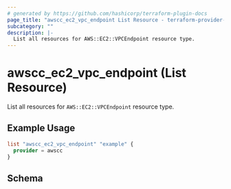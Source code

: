 ```yaml
---
# generated by https://github.com/hashicorp/terraform-plugin-docs
page_title: "awscc_ec2_vpc_endpoint List Resource - terraform-provider-awscc"
subcategory: ""
description: |-
  List all resources for AWS::EC2::VPCEndpoint resource type.
---
```


# awscc_ec2_vpc_endpoint (List Resource)

List all resources for `AWS::EC2::VPCEndpoint` resource type.

## Example Usage

```terraform
list "awscc_ec2_vpc_endpoint" "example" {
  provider = awscc
}
```

<!-- schema generated by tfplugindocs -->
## Schema
